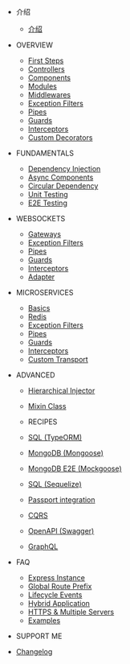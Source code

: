 - 介绍
  - [介绍](Introduction.md)

- OVERVIEW
  - [First Steps](FirstSteps.md)
  - [Controllers](Controllers.md)
  - [Components](Components.md)
  - [Modules](Modules.md)
  - [Middlewares](Middlewares.md)
  - [Exception Filters](ExceptionFilters.md)  
  - [Pipes](Pipes.md)
  - [Guards](Guards.md)
  - [Interceptors](Interceptors.md)
  - [Custom Decorators](CustomDecorators.md)

- FUNDAMENTALS
  - [Dependency Injection](DependencyInjection.md)
  - [Async Components](AsyncComponents.md)
  - [Circular Dependency](CircularDependency.md)
  - [Unit Testing](Unit.md)
  - [E2E Testing](E2E.md)

- WEBSOCKETS
  - [Gateways](Gateways.md)
  - [Exception Filters](ExceptionFilters2.md)
  - [Pipes](Pipes2.md)
  - [Guards](Guards2.md)
  - [Interceptors](Interceptors2.md)
  - [Adapter](Adapter.md)

- MICROSERVICES
  - [Basics](Basics.md)
  - [Redis](Redis.md)
  - [Exception Filters](ExceptionFilters3.md)
  - [Pipes](Pipes3.md)
  - [Guards](Guards3.md)
  - [Interceptors](Interceptors3.md)
  - [Custom Transport](CustomTransport.md)

- ADVANCED
  - [Hierarchical Injector](HierarchicalInjector.md)
  - [Mixin Class](MixinClass.md)

  - RECIPES
  - [SQL (TypeORM)](SQLT.md)
  - [MongoDB (Mongoose)](MongoDB.md)
  - [MongoDB E2E (Mockgoose)](MongoDBE2E.md)
  - [SQL (Sequelize)](SQLS.md)
  - [Passport integration](Passportintegration.md)
  - [CQRS](CQRS.md)
  - [OpenAPI (Swagger)](OpenAPI.md)
  - [GraphQL](GraphQL.md)

- FAQ
  - [Express Instance](ExpressInstance.md)
  - [Global Route Prefix](GlobalRoutePrefix.md)
  - [Lifecycle Events](LifecycleEvents.md)
  - [Hybrid Application](HybridApplication.md)
  - [HTTPS & Multiple Servers](HTTPSMultipleServers.md)
  - [Examples](Examples.md)


- SUPPORT ME
- [Changelog](changelog.md)